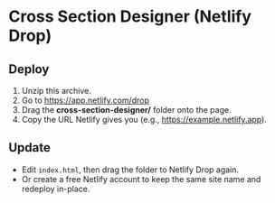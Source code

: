 # Cross Section Designer (Netlify Drop)

## Deploy
1) Unzip this archive.
2) Go to https://app.netlify.com/drop
3) Drag the **cross-section-designer/** folder onto the page.
4) Copy the URL Netlify gives you (e.g., https://example.netlify.app).

## Update
- Edit `index.html`, then drag the folder to Netlify Drop again.
- Or create a free Netlify account to keep the same site name and redeploy in-place.
